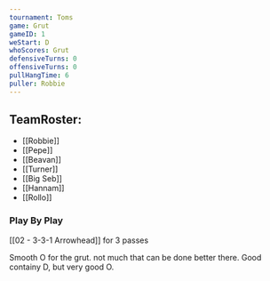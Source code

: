 ```yaml
---
tournament: Toms
game: Grut
gameID: 1
weStart: D
whoScores: Grut
defensiveTurns: 0
offensiveTurns: 0
pullHangTime: 6
puller: Robbie
---
```



## TeamRoster:
- [[Robbie]]
- [[Pepe]]
- [[Beavan]]
- [[Turner]]
- [[Big Seb]]
- [[Hannam]]
- [[Rollo]]
### Play By Play

[[02 - 3-3-1 Arrowhead]] for 3 passes

Smooth O for the grut. not much that can be done better there. Good containy D, but very good O.